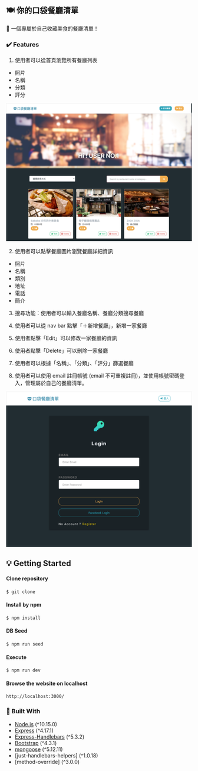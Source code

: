 <!-- ABOUT THE PROJECT 3 A1: 完成餐廳清單 -->

## :plate_with_cutlery: 你的口袋餐廳清單 

:memo: 一個專屬於自己收藏美食的餐廳清單！

### :heavy_check_mark: Features

1. 使用者可以從首頁瀏覽所有餐廳列表
  * 照片
  * 名稱
  * 分類
  * 評分

![image](restaurant-list-fullversion-index.png)
  
2. 使用者可以點擊餐廳圖片瀏覽餐廳詳細資訊
  * 照片
  * 名稱
  * 類別
  * 地址
  * 電話
  * 簡介
  
3. 搜尋功能：使用者可以輸入餐廳名稱、餐廳分類搜尋餐廳

4. 使用者可以從 nav bar 點擊「＋新增餐廳」，新增一家餐廳

5. 使用者點擊「Edit」可以修改一家餐廳的資訊

6. 使用者點擊「Delete」可以刪除一家餐廳

7. 使用者可以根據「名稱」、「分類」、「評分」篩選餐廳

8. 使用者可以使用 email 註冊帳號 (email 不可重複註冊)，並使用帳號密碼登入，管理屬於自己的餐廳清單。

![image](restaurant-list-fullversion-login.png)

<!-- GETTING STARTED -->
## :bulb: Getting Started

#### Clone repository
```
$ git clone 
```
#### Install by npm
```
$ npm install
```
#### DB Seed
```
$ npm run seed
```
#### Execute
```
$ npm run dev
```
#### Browse the website on localhost
```
http://localhost:3000/
```


### 🔧  Built With

* [Node.js](https://nodejs.org/en/) (^10.15.0)
* [Express](https://expressjs.com/)   (^4.17.1)
* [Express-Handlebars](https://www.npmjs.com/package/express-handlebars) (^5.3.2)
* [Bootstrap](https://getbootstrap.com) (^4.3.1)
* [mongoose](https://mongoosejs.com/) (^5.12.11)
* [just-handlebars-helpers] (^1.0.18)
* [method-override] (^3.0.0)